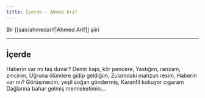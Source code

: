 ```yaml
---
title: İçerde - Ahmed Arif
---
```


Bir [[sair/ahmedarif|Ahmed Arif]] şiiri

---

## İçerde
Haberin var mı taş duvar? 
Demir kapı, kör pencere, 
Yastığım, ranzam, zincirim, 
Uğruna ölümlere gidip geldiğim, 
Zulamdaki mahzun resim, 
Haberin var mı?
Görüşmecim, yeşil soğan göndermiş, 
Karanfil kokuyor cıgaram  
Dağlarına bahar gelmiş memleketimin...